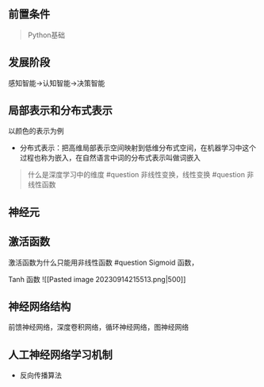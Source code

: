 ## 前置条件
> Python基础
## 发展阶段
感知智能->认知智能->决策智能

## 局部表示和分布式表示
以颜色的表示为例
- 分布式表示：把高维局部表示空间映射到低维分布式空间，在机器学习中这个过程也称为嵌入，在自然语言中词的分布式表示叫做词嵌入

> 什么是深度学习中的维度 #question
  非线性变换，线性变换 #question
  非线性函数
## 神经元
## 激活函数
激活函数为什么只能用非线性函数 #question
Sigmoid 函数，

Tanh 函数
![[Pasted image 20230914215513.png|500]]
## 神经网络结构
前馈神经网络，深度卷积网络，循环神经网络，图神经网络

## 人工神经网络学习机制
- 反向传播算法
